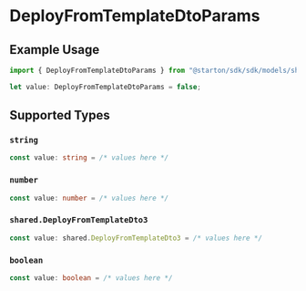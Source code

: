 # DeployFromTemplateDtoParams

## Example Usage

```typescript
import { DeployFromTemplateDtoParams } from "@starton/sdk/sdk/models/shared";

let value: DeployFromTemplateDtoParams = false;
```

## Supported Types

### `string`

```typescript
const value: string = /* values here */
```

### `number`

```typescript
const value: number = /* values here */
```

### `shared.DeployFromTemplateDto3`

```typescript
const value: shared.DeployFromTemplateDto3 = /* values here */
```

### `boolean`

```typescript
const value: boolean = /* values here */
```

